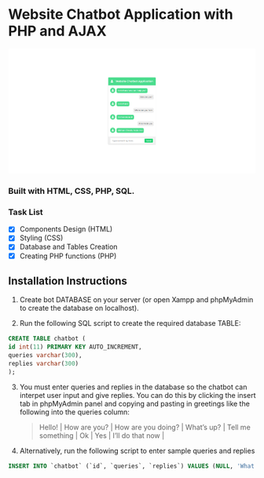 # Website Chatbot Application with PHP and AJAX

<img src="img/Capture.PNG" width="auto" title="Website Chatbot Application"/>

### Built with HTML, CSS, PHP, SQL.

### Task List

- [x] Components Design (HTML)
- [x] Styling (CSS)
- [x] Database and Tables Creation
- [x] Creating PHP functions (PHP)

## Installation Instructions

1. Create bot DATABASE on your server (or open Xampp and phpMyAdmin to create the database on localhost).

2. Run the following SQL script to create the required database TABLE:

```sql
CREATE TABLE chatbot (
id int(11) PRIMARY KEY AUTO_INCREMENT,
queries varchar(300),
replies varchar(300)
);
```

3. You must enter queries and replies in the database so the chatbot can interpet user input and give replies. You can do this
   by clicking the insert tab in phpMyAdmin panel and copying and pasting in greetings like the following into the queries column:

   > Hello! | How are you? | How are you doing? | What’s up? | Tell me something | Ok | Yes | I’ll do that now |

4. Alternatively, run the following script to enter sample queries and replies

```sql
INSERT INTO `chatbot` (`id`, `queries`, `replies`) VALUES (NULL, 'What color are your shoes | What color are your shoes?', 'Blue and green.'), (NULL, 'I have a problem with my order.', 'What is your account number?'), (NULL, ' I would like the late fee waived.', 'I see we received your payment on the 14th, which is four days past the due date.'), (NULL, ' I want the charges reversed or I will close my account and smear you on social media.', 'I see you’ve been a good customer for a long time. I can take care of reversing that late fee. Give me just a moment.'), (NULL, 'What’s up? | Whats up |', 'Nothing much just having a byte!'), (NULL, 'Good morning | Good morning!', 'Good morning to you too! '), (NULL, 'Good evening | Good Evening!', 'Good evening to you too!'), (NULL, 'Goodnight', 'Goodnight to you too!'), (NULL, 'I’m not feeling well |I’m sad | Im sad ', ' I’m sorry to hear that, How can I help you? '), (NULL, 'Where are you located? | Where are you from? | Where are you from', 'The sticks'), (NULL, 'Are you a real person or a chatbot? | Are you a real person | Are you a real chatbot', 'HAHAHA. I am a real person! Or, am I..?!'), (NULL, 'Who made you | Who made you?', 'Michael O\'Grady made me!'), (NULL, 'Bye | Goodbye | I have to go', 'Ok bye, hope to chat again soon!'), (NULL, 'Where are you from | Where are you from ?', 'I\'m from Ireland!'), (NULL, 'What is your name | What is your name?', 'My name is Website Chat Application!'), (NULL, 'How are you? | Hi | Hello | How are you', 'Hello there!');

```
